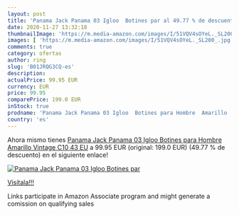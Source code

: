 ```yaml
---
layout: post
title: 'Panama Jack Panama 03 Igloo  Botines par al 49.77 % de descuento'
date: 2020-11-27 13:32:18
thumbnailImage: 'https://m.media-amazon.com/images/I/51VQV4sOYeL._SL200_.jpg'
images: [ 'https://m.media-amazon.com/images/I/51VQV4sOYeL._SL200_.jpg' ]
comments: true
category: ofertas
author: ring
slug: 'B01JRQG3CQ-es'
description:
actualPrice: 99.95 EUR
currency: EUR
price: 99.95
comparePrice: 199.0 EUR
inStock: true
prodname: 'Panama Jack Panama 03 Igloo  Botines para Hombre  Amarillo  Vintage C10   43 EU'
country: 'es'
---
```


Ahora mismo tienes [Panama Jack Panama 03 Igloo  Botines para Hombre  Amarillo  Vintage C10   43 EU](https://www.amazon.es/dp/B01JRQG3CQ/?tag=tolees-21) a 99.95 EUR (original: 199.0 EUR) (49.77 %  de descuento) en el siguiente enlace!

[![Panama Jack Panama 03 Igloo  Botines par](https://m.media-amazon.com/images/I/51VQV4sOYeL._SL200_.jpg)](https://www.amazon.es/dp/B01JRQG3CQ/?tag=tolees-21)

[Visítala!!!](https://www.amazon.es/dp/B01JRQG3CQ/?tag=tolees-21)

Links participate in Amazon Associate program and might generate a comission on qualifying sales
